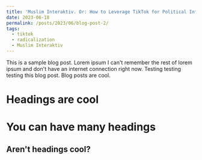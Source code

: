 ```yaml
---
title: 'Muslim Interaktiv. Or: How to Leverage TikTok for Political Influence'
date: 2023-06-18
permalink: /posts/2023/06/blog-post-2/
tags:
  - tiktok
  - radicalization
  - Muslim Interaktiv
---
```


This is a sample blog post. Lorem ipsum I can't remember the rest of lorem ipsum and don't have an internet connection right now. Testing testing testing this blog post. Blog posts are cool.

Headings are cool
======

You can have many headings
======

Aren't headings cool?
------
